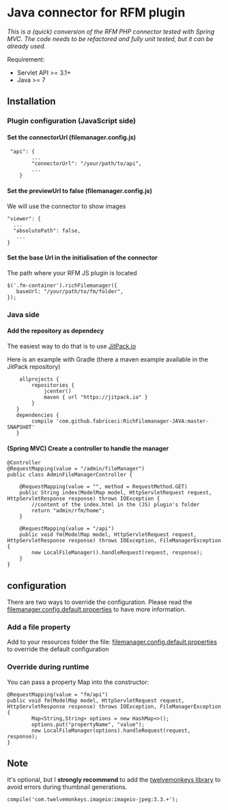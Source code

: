 # Java connector for RFM plugin

_This is a (quick) conversion of the RFM PHP connector tested with Spring MVC. The code needs to be refactored and fully unit tested, but it can be already used._

Requirement:

- Servlet API >= 3.1+
- Java >= 7

## Installation

### Plugin configuration (JavaScript side)

#### Set the connectorUrl (filemanager.config.js)

```
 "api": {
        ...
        "connectorUrl": "/your/path/to/api",
        ...
    }
```

#### Set the previewUrl to false (filemanager.config.js)

We will use the connector to show images

```
"viewer": {
  ...
  "absolutePath": false,
   ...
}
```

#### Set the base Url in the initialisation of the connector

The path where your RFM JS plugin is located

```
$('.fm-container').richFilemanager({
   baseUrl: "/your/path/to/fm/folder",
});
```

### Java side

#### Add the repository as dependecy

The easiest way to do that is to use [JitPack.io](https://github.com/jitpack/jitpack.io)

Here is an example with Gradle (there a maven example available in the JitPack repository)

```
    allprojects {
        repositories {
            jcenter()
            maven { url "https://jitpack.io" }
        }
   }
   dependencies {
        compile 'com.github.fabriceci:RichFilemanager-JAVA:master-SNAPSHOT'
   }
```

#### (Spring MVC) Create a controller to handle the manager

```
@Controller
@RequestMapping(value = "/admin/fileManager")
public class AdminFileManagerController {

    @RequestMapping(value = "", method = RequestMethod.GET)
    public String index(ModelMap model, HttpServletRequest request, HttpServletResponse response) throws IOException {
        //content of the index.html in the (JS) plugin's folder
        return "admin/rfm/home";
    }

    @RequestMapping(value = "/api")
    public void fm(ModelMap model, HttpServletRequest request, HttpServletResponse response) throws IOException, FileManagerException {
        new LocalFileManager().handleRequest(request, response);
    }
}
```

## configuration

There are two ways to override the configuration. Please read the [filemanager.config.default.properties](https://github.com/fabriceci/RichFilemanager-JAVA/blob/master/src/main/resources/filemanager.config.default.properties) to have more information.

### Add a file property

Add to your resources folder the file: [filemanager.config.default.properties](https://github.com/fabriceci/RichFilemanager-JAVA/blob/master/src/main/resources/filemanager.config.default.properties) to override the default configuration

### Override during runtime

You can pass a property Map into the constructor:

```
@RequestMapping(value = "fm/api")
public void fm(ModelMap model, HttpServletRequest request, HttpServletResponse response) throws IOException, FileManagerException {
        Map<String,String> options = new HashMap<>();
        options.put("propertyName", "value");
        new LocalFileManager(options).handleRequest(request, response);
}
```

## Note

It's optional, but I **strongly recommend** to add the [twelvemonkeys library](https://github.com/haraldk/TwelveMonkeys) to avoid errors during thumbnail generations.

`compile('com.twelvemonkeys.imageio:imageio-jpeg:3.3.+');`
